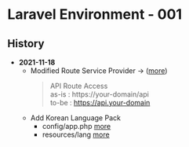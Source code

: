 # Laravel Environment - 001

## History

* **2021-11-18**
    * Modified Route Service Provider -> ([more](https://github.com/lcw0910/tailerbox-laravel/tree/TAILERBOX.BASE.ENV001/app/Providers))
      > API Route Access <br>
      as-is : https://your-domain/api <br>
      to-be : https://api.your-domain
    * Add Korean Language Pack
      * config/app.php [more](https://github.com/lcw0910/tailerbox-laravel/tree/TAILERBOX.BASE.ENV001/config)
      * resources/lang [more](https://github.com/lcw0910/tailerbox-laravel/tree/TAILERBOX.BASE.ENV001/resources/lang)
